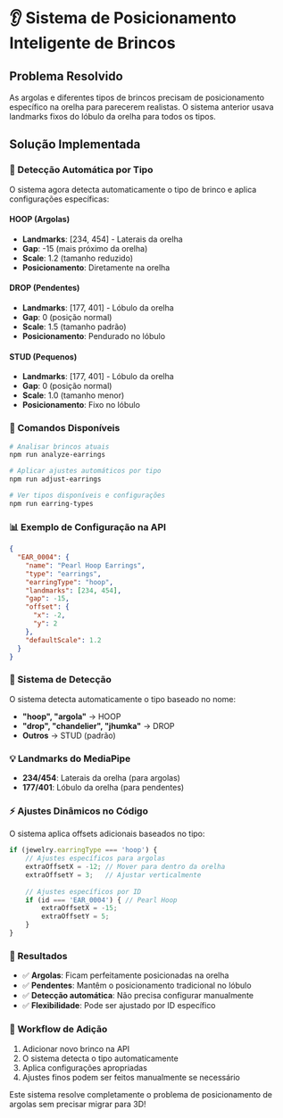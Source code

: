 # 👂 Sistema de Posicionamento Inteligente de Brincos

## Problema Resolvido
As argolas e diferentes tipos de brincos precisam de posicionamento específico na orelha para parecerem realistas. O sistema anterior usava landmarks fixos do lóbulo da orelha para todos os tipos.

## Solução Implementada

### 🎯 Detecção Automática por Tipo

O sistema agora detecta automaticamente o tipo de brinco e aplica configurações específicas:

#### **HOOP (Argolas)**
- **Landmarks**: [234, 454] - Laterais da orelha
- **Gap**: -15 (mais próximo da orelha)
- **Scale**: 1.2 (tamanho reduzido)
- **Posicionamento**: Diretamente na orelha

#### **DROP (Pendentes)**
- **Landmarks**: [177, 401] - Lóbulo da orelha
- **Gap**: 0 (posição normal)
- **Scale**: 1.5 (tamanho padrão)
- **Posicionamento**: Pendurado no lóbulo

#### **STUD (Pequenos)**
- **Landmarks**: [177, 401] - Lóbulo da orelha
- **Gap**: 0 (posição normal)
- **Scale**: 1.0 (tamanho menor)
- **Posicionamento**: Fixo no lóbulo

### 🔧 Comandos Disponíveis

```bash
# Analisar brincos atuais
npm run analyze-earrings

# Aplicar ajustes automáticos por tipo
npm run adjust-earrings

# Ver tipos disponíveis e configurações
npm run earring-types
```

### 📊 Exemplo de Configuração na API

```json
{
  "EAR_0004": {
    "name": "Pearl Hoop Earrings",
    "type": "earrings",
    "earringType": "hoop",
    "landmarks": [234, 454],
    "gap": -15,
    "offset": {
      "x": -2,
      "y": 2
    },
    "defaultScale": 1.2
  }
}
```

### 🧠 Sistema de Detecção

O sistema detecta automaticamente o tipo baseado no nome:

- **"hoop", "argola"** → HOOP
- **"drop", "chandelier", "jhumka"** → DROP  
- **Outros** → STUD (padrão)

### 💡 Landmarks do MediaPipe

- **234/454**: Laterais da orelha (para argolas)
- **177/401**: Lóbulo da orelha (para pendentes)

### ⚡ Ajustes Dinâmicos no Código

O sistema aplica offsets adicionais baseados no tipo:

```javascript
if (jewelry.earringType === 'hoop') {
    // Ajustes específicos para argolas
    extraOffsetX = -12; // Mover para dentro da orelha
    extraOffsetY = 3;   // Ajustar verticalmente
    
    // Ajustes específicos por ID
    if (id === 'EAR_0004') { // Pearl Hoop
        extraOffsetX = -15;
        extraOffsetY = 5;
    }
}
```

### 🎨 Resultados

- ✅ **Argolas**: Ficam perfeitamente posicionadas na orelha
- ✅ **Pendentes**: Mantêm o posicionamento tradicional no lóbulo
- ✅ **Detecção automática**: Não precisa configurar manualmente
- ✅ **Flexibilidade**: Pode ser ajustado por ID específico

### 🔄 Workflow de Adição

1. Adicionar novo brinco na API
2. O sistema detecta o tipo automaticamente
3. Aplica configurações apropriadas
4. Ajustes finos podem ser feitos manualmente se necessário

Este sistema resolve completamente o problema de posicionamento de argolas sem precisar migrar para 3D! 